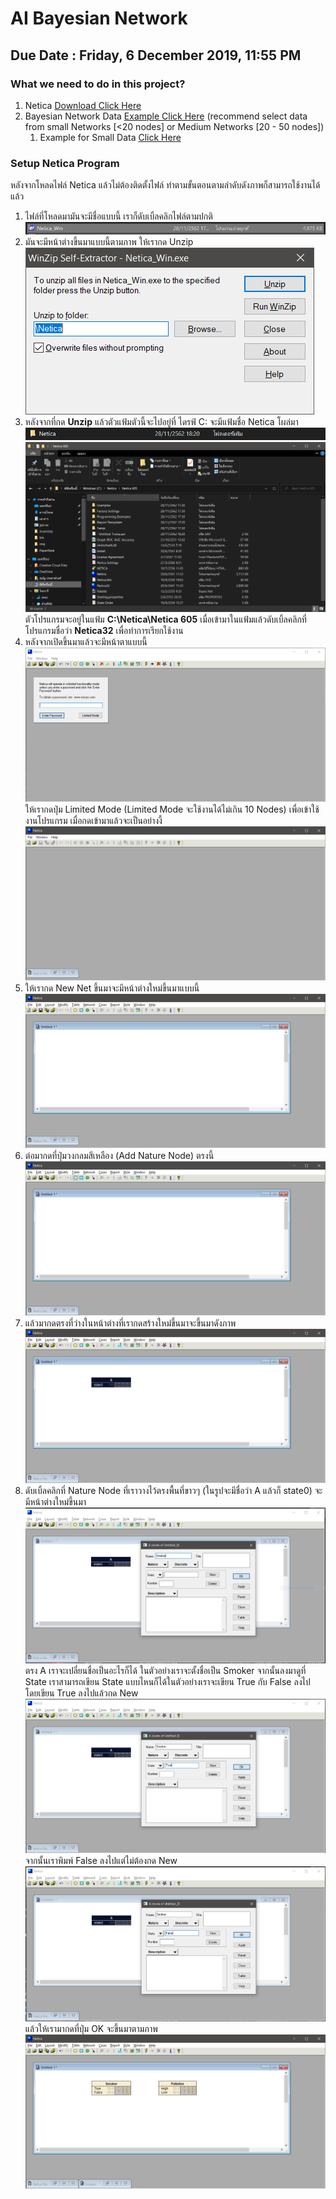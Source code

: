 # AI Bayesian Network

## Due Date : Friday, 6 December 2019, 11:55 PM

### What we need to do in this project?

1. Netica [Download Click Here](https://www.norsys.com/downloads/Netica_Win.exe)
2. Bayesian Network Data [Example Click Here](http://www.bnlearn.com/bnrepository/) (recommend select data from small Networks [<20 nodes] or Medium Networks [20 - 50 nodes])
   1.  Example for Small Data [Click Here](http://www.bnlearn.com/bnrepository/discrete-small.html#asia)


### Setup Netica Program

หลังจากโหลดไฟล์ Netica แล้วไม่ต้องติดตั้งไฟล์ ทำตามขั้นตอนตามลำดับดังภาพก็สามารถใช้งานได้แล้ว

1. ไฟล์ที่โหลดมามันจะมีชื่อแบบนี้ เราก็ดับเบิ้ลคลิกไฟล์ตามปกติ
![1](https://raw.githubusercontent.com/SunatP/ITCS451_AI/master/img/1.PNG)
2. มันจะมีหน้าต่างขึ้นมาแบบนี้ตามภาพ ให้เรากด Unzip
![2](https://raw.githubusercontent.com/SunatP/ITCS451_AI/master/img/2.PNG)
3. หลังจากที่กด **Unzip** แล้วตัวแฟ้มตัวนี้จะไปอยู่ที่ ไดรฟ์ C: จะมีแฟ้มชื่อ Netica โผล่มา
![3](https://raw.githubusercontent.com/SunatP/ITCS451_AI/master/img/3.PNG)
![4](https://raw.githubusercontent.com/SunatP/ITCS451_AI/master/img/4.PNG)
ตัวโปรแกรมจะอยู่ในแฟ้ม **C:\Netica\Netica 605** เมื่อเข้ามาในแฟ้มแล้วดับเบิ้ลคลิกที่โปรแกรมชื่อว่า **Netica32** เพื่อทำการเรียกใช้งาน
4.  หลังจากเปิดขึ้นมาแล้วจะมีหน้าตาแบบนี้
![5](https://raw.githubusercontent.com/SunatP/ITCS451_AI/master/img/5.PNG)
ให้เรากดปุ่ม Limited Mode (Limited Mode จะใช้งานได้ไม่เกิน 10 Nodes) เพื่อเข้าใช้งานโปรแกรม เมื่อกดเข้ามาแล้วจะเป็นอย่างงี้
![6](https://raw.githubusercontent.com/SunatP/ITCS451_AI/master/img/6.PNG)
5. ให้เรากด New Net ขึ้นมาจะมีหน้าต่างใหม่ขึ้นมาแบบนี้
![7](https://raw.githubusercontent.com/SunatP/ITCS451_AI/master/img/7.PNG)
6. ต่อมากดที่ปุ่มวงกลมสีเหลือง (Add Nature Node) ตรงนี้ 
![8](https://raw.githubusercontent.com/SunatP/ITCS451_AI/master/img/8.PNG)
7. แล้วมากดตรงที่ว่างในหน้าต่างที่เรากดสร้างใหม่ขึ้นมาจะขึ้นมาดังภาพ
![9](https://raw.githubusercontent.com/SunatP/ITCS451_AI/master/img/9.PNG)
8. ดับเบิ้ลคลิกที่ Nature Node ที่เราวางไว้ตรงพื้นที่ขาวๆ (ในรูปจะมีชื่อว่า A แล้วก็ state0) จะมีหน้าต่างใหม่ขึ้นมา
![10](https://raw.githubusercontent.com/SunatP/ITCS451_AI/master/img/10.PNG) ตรง A เราจะเปลี่ยนชื่อเป็นอะไรก็ได้ ในตัวอย่างเราจะตั้งชื่อเป็น Smoker จากนั้นลงมาดูที่ State เราสามารถเขียน State แบบไหนก็ได้ในตัวอย่างเราจะเขียน True กับ False ลงไป โดยเขียน True ลงไปแล้วกด New 
![11](https://raw.githubusercontent.com/SunatP/ITCS451_AI/master/img/11.PNG)
จากนั้นเราพิมพ์ False ลงไปแต่ไม่ต้องกด New
![12](https://raw.githubusercontent.com/SunatP/ITCS451_AI/master/img/12.PNG)
แล้วให้เรามากดที่ปุ่ม OK จะขึ้นมาตามภาพ
![13](https://raw.githubusercontent.com/SunatP/ITCS451_AI/master/img/13.PNG)
